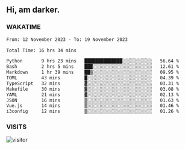 ## Hi, am darker.

### WAKATIME

<!--START_SECTION:waka-->

```txt
From: 12 November 2023 - To: 19 November 2023

Total Time: 16 hrs 34 mins

Python       9 hrs 23 mins   ██████████████░░░░░░░░░░░   56.64 %
Bash         2 hrs 5 mins    ███░░░░░░░░░░░░░░░░░░░░░░   12.61 %
Markdown     1 hr 39 mins    ██▒░░░░░░░░░░░░░░░░░░░░░░   09.95 %
TOML         43 mins         █░░░░░░░░░░░░░░░░░░░░░░░░   04.39 %
TypeScript   32 mins         ▓░░░░░░░░░░░░░░░░░░░░░░░░   03.31 %
Makefile     30 mins         ▓░░░░░░░░░░░░░░░░░░░░░░░░   03.08 %
YAML         21 mins         ▓░░░░░░░░░░░░░░░░░░░░░░░░   02.13 %
JSON         16 mins         ▒░░░░░░░░░░░░░░░░░░░░░░░░   01.63 %
Vue.js       14 mins         ▒░░░░░░░░░░░░░░░░░░░░░░░░   01.46 %
i3config     12 mins         ▒░░░░░░░░░░░░░░░░░░░░░░░░   01.26 %
```

<!--END_SECTION:waka-->

### VISITS
<!-- i should probably build this when i will have some time -->
![visitor](https://profile-counter.glitch.me/sanix-darker/count.svg)
